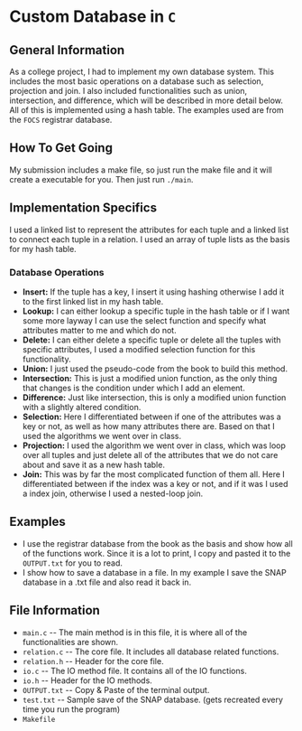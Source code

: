 # Custom Database in `C`

## General Information

As a college project, I had to implement my own database system. This includes the most basic operations on a database such as selection, projection and join. I also included functionalities such as union, intersection, and difference, which will be described in more detail below. All of this is implemented using a hash table. The examples used are from the `FOCS` registrar database.

## How To Get Going

My submission includes a make file, so just run the make file and it will create a executable for you. Then just run `./main`.

## Implementation Specifics

I used a linked list to represent the attributes for each tuple and a linked list to connect each tuple in a relation. I used an array of tuple lists as the basis for my hash table.

### Database Operations

* **Insert:** If the tuple has a key, I insert it using hashing otherwise I add it to the first linked list in my hash table.
* **Lookup:** I can either lookup a specific tuple in the hash table or if I want some more layway I can use the select function and specify what attributes matter to me and which do not.
* **Delete:** I can either delete a specific tuple or delete all the tuples with specific attributes, I used a modified selection function for this functionality.
* **Union:** I just used the pseudo-code from the book to build this method.
* **Intersection:** This is just a modified union function, as the only thing that changes is the condition under which I add an element.
* **Difference:** Just like intersection, this is only a modified union function with a slightly altered condition.
* **Selection:** Here I differentiated between if one of the attributes was a key or not, as well as how many attributes there are. Based on that I used the algorithms we went over in class.
* **Projection:** I used the algorithm we went over in class, which was loop over all tuples and just delete all of the attributes that we do not care about and save it as a new hash table.
* **Join:** This was by far the most complicated function of them all. Here I differentiated between if the index was a key or not, and if it was I used a index join, otherwise I used a nested-loop join.

## Examples

* I use the registrar database from the book as the basis and show how all of the functions work. Since it is a lot to print, I copy and pasted it to the `OUTPUT.txt` for you to read.
* I show how to save a database in a file. In my example I save the SNAP database in a .txt file and also read it back in.

## File Information

* `main.c` -- The main method is in this file, it is where all of the functionalities are shown.
* `relation.c` -- The core file. It includes all database related functions.
* `relation.h` -- Header for the core file.
* `io.c` -- The IO method file. It contains all of the IO functions.
* `io.h` -- Header for the IO methods.
* `OUTPUT.txt` -- Copy & Paste of the terminal output.
* `test.txt` -- Sample save of the SNAP database. (gets recreated every time you run the program)
* `Makefile`

